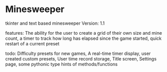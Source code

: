 # Minesweeper
tkinter and text based minesweeper
Version: 1.1

features:
The ability for the user to create a grid of their own size and mine count,
a timer to track how long has elapsed since the game started,
quick restart of a current preset

todo:
Difficulty presets for new games,
A real-time timer display,
user created custom presets,
User time record storage,
Title screen,
Settings page,
some pythonic type hints of methods/functions



